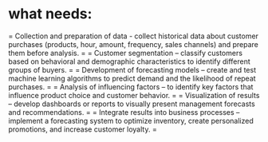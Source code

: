 # what needs:

= Collection and preparation of data - collect historical data about customer purchases (products, hour, amount, frequency, sales channels) and prepare them before analysis. =
= Customer segmentation – classify customers based on behavioral and demographic characteristics to identify different groups of buyers. = 
= Development of forecasting models – create and test machine learning algorithms to predict demand and the likelihood of repeat purchases. =
= Analysis of influencing factors – to identify key factors that influence product choice and customer behavior. = 
= Visualization of results – develop dashboards or reports to visually present management forecasts and recommendations. =
= Integrate results into business processes – implement a forecasting system to optimize inventory, create personalized promotions, and increase customer loyalty. =
